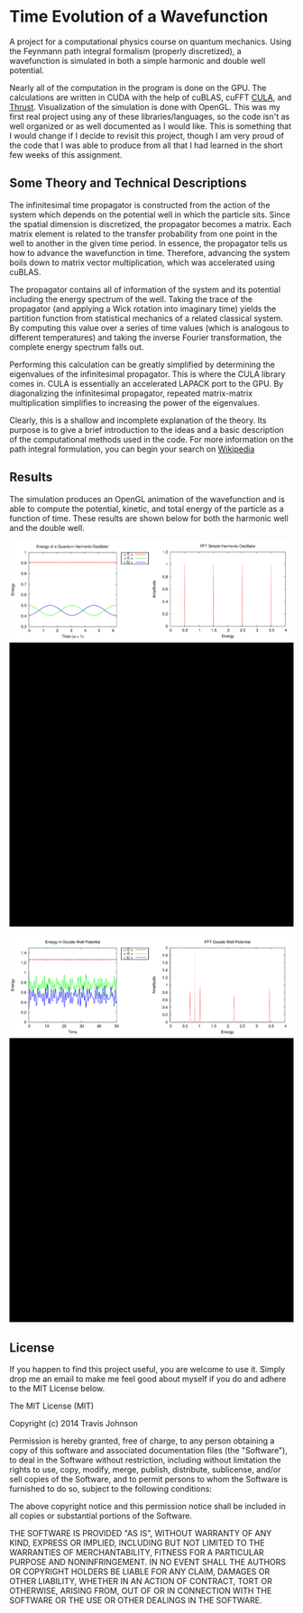 # Time Evolution of a Wavefunction

A project for a computational physics course on quantum mechanics. Using the
Feynmann path integral formalism (properly discretized), a wavefunction is
simulated in both a simple harmonic and double well potential.

Nearly all of the computation in the program is done on the GPU. The
calculations are written in CUDA with the help of cuBLAS, cuFFT
[CULA](http://www.culatools.com/), and
[Thrust](https://code.google.com/p/thrust/). Visualization of the simulation is
done with OpenGL. This was my first real project using any of these
libraries/languages, so the code isn't as well organized or as well documented
as I would like. This is something that I would change if I decide to revisit
this project, though I am very proud of the code that I was able to produce
from all that I had learned in the short few weeks of this assignment.

## Some Theory and Technical Descriptions

The infinitesimal time propagator is constructed from the action of the system
which depends on the potential well in which the particle sits. Since the
spatial dimension is discretized, the propagator becomes a matrix. Each matrix
element is related to the transfer probability from one point in the well to
another in the given time period. In essence, the propagator tells us how to
advance the wavefunction in time. Therefore, advancing the system boils down to
matrix vector multiplication, which was accelerated using cuBLAS.

The propagator contains all of information of the system and its potential
including the energy spectrum of the well. Taking the trace of the propagator
(and applying a Wick rotation into imaginary time) yields the partition
function from statistical mechanics of a related classical system. By computing
this value over a series of time values (which is analogous to different
temperatures) and taking the inverse Fourier transformation, the complete
energy spectrum falls out.

Performing this calculation can be greatly simplified by determining the
eigenvalues of the infinitesimal propagator. This is where the CULA library
comes in. CULA is essentially an accelerated LAPACK port to the GPU. By
diagonalizing the infinitesimal propagator, repeated matrix-matrix
multiplication simplifies to increasing the power of the eigenvalues.

Clearly, this is a shallow and incomplete explanation of the theory. Its
purpose is to give a brief introduction to the ideas and a basic description
of the computational methods used in the code. For more information on the
path integral formulation, you can begin your search on
[Wikipedia](http://en.wikipedia.org/wiki/Path_integral_formulation)

## Results

The simulation produces an OpenGL animation of the wavefunction and is able
to compute the potential, kinetic, and total energy of the particle as a
function of time. These results are shown below for both the harmonic well
and the double well.

![SHO Energies Image](SHO_Energies.png)
![SHO Simulation Video](SHO_animation.gif)

![DW Energies Image](DW_Energies.png)
![DW Simulation Video](DW_animation.gif)


## License

If you happen to find this project useful, you are welcome to use it. Simply
drop me an email to make me feel good about myself if you do and adhere to the
MIT License below.

The MIT License (MIT)

Copyright (c) 2014 Travis Johnson

Permission is hereby granted, free of charge, to any person obtaining a copy
of this software and associated documentation files (the "Software"), to deal
in the Software without restriction, including without limitation the rights
to use, copy, modify, merge, publish, distribute, sublicense, and/or sell
copies of the Software, and to permit persons to whom the Software is
furnished to do so, subject to the following conditions:

The above copyright notice and this permission notice shall be included in all
copies or substantial portions of the Software.

THE SOFTWARE IS PROVIDED "AS IS", WITHOUT WARRANTY OF ANY KIND, EXPRESS OR
IMPLIED, INCLUDING BUT NOT LIMITED TO THE WARRANTIES OF MERCHANTABILITY,
FITNESS FOR A PARTICULAR PURPOSE AND NONINFRINGEMENT. IN NO EVENT SHALL THE
AUTHORS OR COPYRIGHT HOLDERS BE LIABLE FOR ANY CLAIM, DAMAGES OR OTHER
LIABILITY, WHETHER IN AN ACTION OF CONTRACT, TORT OR OTHERWISE, ARISING FROM,
OUT OF OR IN CONNECTION WITH THE SOFTWARE OR THE USE OR OTHER DEALINGS IN THE
SOFTWARE.
